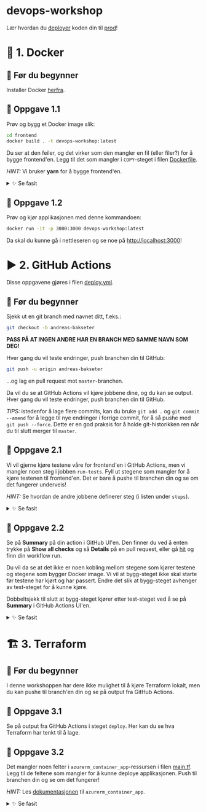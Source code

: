 # devops-workshop

Lær hvordan du [deployer](https://teknisk-ordbok.fly.dev/ordbok/Deploy) koden din til [prod](https://teknisk-ordbok.fly.dev/ordbok/Produksjon)!

# 🐳 1. Docker

## 📖 Før du begynner

Installer Docker [herfra](https://docs.docker.com/engine/install).

## 🔨 Oppgave 1.1

Prøv og bygg et Docker image slik:

```bash
cd frontend
docker build . -t devops-workshop:latest
```

Du ser at den feiler, og det virker som den mangler en fil (eller filer?) for å bygge frontend'en.
Legg til det som mangler i `COPY`-steget i filen [Dockerfile](frontend/Dockerfile).

_HINT:_ Vi bruker **yarn** for å bygge frontend'en.

<details>
  <summary>✨ Se fasit</summary>

```dockerfile
FROM alpine:latest

WORKDIR /app

RUN apk update && \
    apk add yarn

# Legg til `yarn.lock`:
COPY package.json index.html yarn.lock ./

RUN yarn install

ENTRYPOINT ["yarn", "serve"]
```

</details>

## 🔨 Oppgave 1.2

Prøv og kjør applikasjonen med denne kommandoen:

```bash
docker run -it -p 3000:3000 devops-workshop:latest
```

Da skal du kunne gå i nettleseren og se noe på [http://localhost:3000](http://localhost:3000)!

# ▶️ 2. GitHub Actions

Disse oppgavene gjøres i filen [deploy.yml](.github/workflows/deploy.yml).

## 📖 Før du begynner

Sjekk ut en git branch med navnet ditt, f.eks.:

```bash
git checkout -b andreas-bakseter
```

**PASS PÅ AT INGEN ANDRE HAR EN BRANCH MED SAMME NAVN SOM DEG!**

Hver gang du vil teste endringer, push branchen din til GitHub:

```bash
git push -u origin andreas-bakseter
```

...og lag en pull request mot `master`-branchen.

Da vil du se at GitHub Actions vil kjøre jobbene dine, og du kan se output.
Hver gang du vil teste endringer, push branchen din til GitHub.

_TIPS:_ istedenfor å lage flere commits, kan du bruke `git add .` og `git commit --amend` for å legge til nye endringer i forrige commit,
for å så pushe med `git push --force`. Dette er en god praksis for å holde git-historikken ren når du til slutt merger til `master`.

## 🔨 Oppgave 2.1

Vi vil gjerne kjøre testene våre for frontend'en i GitHub Actions, men vi mangler noen steg i jobben `run-tests`.
Fyll ut stegene som mangler for å kjøre testenen til frontend'en.
Det er bare å pushe til branchen din og se om det fungerer underveis!

_HINT:_ Se hvordan de andre jobbene definerer steg (i listen under `steps`).

<details>
  <summary>✨ Se fasit</summary>

```yaml
run_tests:
  name: 'Run frontend tests'
  runs-on: ubuntu-latest
  defaults:
    run:
      working-directory: './frontend'
  steps:
    - name: Checkout repository
      uses: actions/checkout@v4

    # legger til disse stegene:
    - name: Install dependencies
      run: yarn install

    - name: Run tests
      run: yarn test
```

</details>

## 🔨 Oppgave 2.2

Se på **Summary** på din action i GitHub UI'en.
Den finner du ved å enten trykke på **Show all checks** og så **Details** på en pull request,
eller gå [hit](https://github.com/baksetercx/devops-workshop/actions) og finn din workflow run.

Du vil da se at det ikke er noen kobling mellom stegene som kjører testene og stegene som bygger Docker image.
Vi vil at bygg-steget ikke skal starte før testene har kjørt og har passert.
Endre det slik at bygg-steget avhenger av test-steget for å kunne kjøre.

Dobbeltsjekk til slutt at bygg-steget kjører etter test-steget ved å se på **Summary** i GitHub Actions UI'en.

<details>
  <summary>✨ Se fasit</summary>

```yaml
build:
  name: 'Build Docker image and push to registry'
  needs: [run-tests] # legger til denne linjen
  runs-on: ubuntu-latest
  permissions:
    contents: read
    packages: write
  steps:
    - name: Checkout repository
      uses: actions/checkout@v4

    - name: Login to GitHub Container Registry
      uses: docker/login-action@v3
      with:
        registry: 'ghcr.io'
        username: ${{ github.actor }}
        password: ${{ secrets.GITHUB_TOKEN }}

    - name: Set up Docker Buildx
      uses: docker/setup-buildx-action@v3

    - name: Build and push image to registry
      uses: docker/build-push-action@v5
      with:
        push: 'true'
        tags: 'ghcr.io/${{ github.repository }}/${{ github.head_ref }}:latest'
        context: 'frontend'
```

</details>

# 🏗️ 3. Terraform

## 📖 Før du begynner

I denne workshoppen har dere ikke mulighet til å kjøre Terraform lokalt,
men du kan pushe til branch'en din og se på output fra GitHub Actions.

## 🔨 Oppgave 3.1

Se på output fra GitHub Actions i steget `deploy`. Her kan du se hva Terraform har tenkt til å lage.

## 🔨 Oppgave 3.2

Det mangler noen felter i `azurerm_container_app`-ressursen i filen [main.tf](terraform/main.tf).
Legg til de feltene som mangler for å kunne deploye applikasjonen.
Push til branchen din og se om det fungerer!

_HINT:_ Les [dokumentasjonen](https://registry.terraform.io/providers/hashicorp/azurerm/latest/docs/resources/container_app) til `azurerm_container_app`.

<details>
  <summary>✨ Se fasit</summary>

```hcl
resource "azurerm_container_app" "devops" {
  name                         = "${var.my_name}-app"
  container_app_environment_id = azurerm_container_app_environment.backend_env.id
  resource_group_name          = azurerm_resource_group.devops
  revision_mode                = "Single"

  template {
    container {
      image  = "ghcr.io/computas/devops-workshop/${var.my_name}:latest"
      # legger til disse feltene:
      name   = "devops-workshop"
      cpu    = "0.25"
      memory = "0.5Gi"
      #
    }

    min_replicas    = 1
    max_replicas    = 1
    revision_suffix = substr(var.revision_suffix, 0, 10)
  }

  ingress {
    target_port      = "3000"
    external_enabled = true

    traffic_weight {
      percentage      = 100
      latest_revision = true
    }
  }
}
```

## 🔨 Oppgave 3.3

Vi har lyst til å deploye med Terraform.
Legg til et siste steg som kjører en Terraform kommando for å endre infrastrukturen vår.

Push så til branchen din og se om det fungerer!

<details>
  <summary>✨ Se fasit</summary>

```yaml
deploy:
  name: 'Deploy using Terraform'
  runs-on: ubuntu-latest
  depends-on: [build]
  env:
    TF_VAR_revision_suffix: ${{ github.sha }}
    TF_VAR_my_name: ${{ env.MY_NAME }}
    ARM_CLIENT_ID: ${{ vars.ARM_CLIENT_ID }}
    ARM_CLIENT_SECRET: ${{ secrets.ARM_CLIENT_SECRET }}
    ARM_SUBSCRIPTION_ID: ${{ vars.ARM_SUBSCRIPTION_ID }}
    ARM_SUBSCRIPTION_ID: ${{ vars.ARM_SUBSCRIPTION_ID }}
  defaults:
    run:
      working-directory: './terraform'
  steps:
    - name: Checkout repository
      uses: actions/checkout@v4

    - name: Setup Terraform
      uses: hashicorp/setup-terraform@v3

    - name: Init Terraform
      run: terraform init

    - name: Set Terraform workspace
      run: teraform workspace new $MY_NAME || terraform workspace select $MY_NAME

    - name: Run Terraform apply
      run: terraform apply -auto-approve # legger til denne linjen
```

## 🔨 Oppgave 3.4

Se på `Outputs` under **Run Terraform apply** i loggen til GitHub Actions.
Her skal du finne en link til applikasjonen din.

</details>

# 🤓 Setup for spesielt interesserte (ikke en del av workshop'en)

1. Få tak i en Azure subscription. Pass på at provider `Microsoft.App` er registrert i subscription'en din.
   Se [her](https://learn.microsoft.com/en-us/azure/azure-resource-manager/troubleshooting/error-register-resource-provider?tabs=azure-cli) for mer informasjon,
   og evt. kjør kommandoen `az provider register --namespace Microsoft.App` for å registrere den.

2. Lag en ny Storage Account i Azure for å lagre Terraform state.
   Bruk skriptet `bootstrap.sh` for å sette opp en ny Storage Account, som vil lages i resource group `tfstate`.

3. Lag en App Registration i Entra ID manuelt, og pek den mot riktig GitHub repository/environment,
   se [her](https://learn.microsoft.com/en-us/azure/developer/github/connect-from-azure) for mer informasjon.
   Du kan bruke `prod` som environment, det er det som brukes i `.github/workflows/deploy.yml`.
   Gi den `Contributor`-tilgang til subscription'en din.

4. Hent ut client ID fra App Registration og legg den i GitHub repository variables under `ARM_CLIENT_ID`.
   Hent også ut subscription ID og tentant ID og legg de i GitHub repository variables under `ARM_SUBSCRIPTION_ID` og `ARM_TENANT_ID`.
